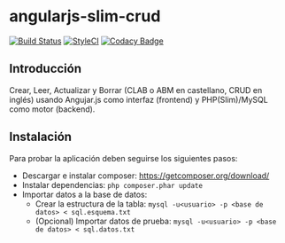 # angularjs-slim-crud

[![Build Status](https://travis-ci.org/ojgarciab/angularjs-slim-crud.svg?branch=master)](https://travis-ci.org/ojgarciab/angularjs-slim-crud)
[![StyleCI](https://github.styleci.io/repos/52858877/shield?branch=master)](https://github.styleci.io/repos/52858877)
[![Codacy Badge](https://api.codacy.com/project/badge/Grade/c1af206b55fc4433a2032222ca1da616)](https://www.codacy.com/app/ojgarciab/angularjs-slim-crud)

## Introducción
Crear, Leer, Actualizar y Borrar (CLAB o ABM en castellano, CRUD en inglés) usando Angujar.js como interfaz (frontend) y PHP(Slim)/MySQL como motor (backend).

## Instalación
Para probar la aplicación deben seguirse los siguientes pasos:

* Descargar e instalar composer: https://getcomposer.org/download/
* Instalar dependencias: `php composer.phar update`
* Importar datos a la base de datos:
    * Crear la estructura de la tabla: `mysql -u<usuario> -p <base de datos> < sql.esquema.txt`
    * (Opcional) Importar datos de prueba: `mysql -u<usuario> -p <base de datos> < sql.datos.txt`
